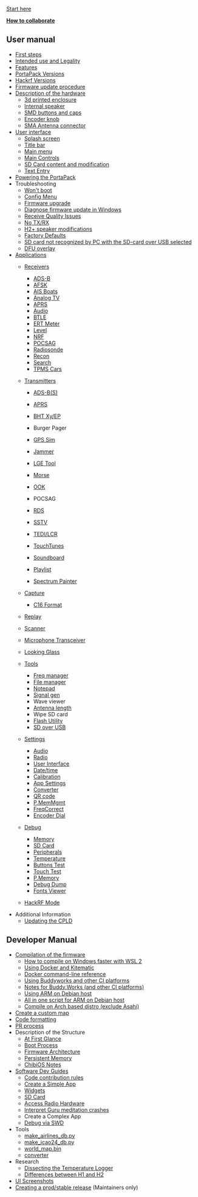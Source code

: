 [Start here](Home)

[**How to collaborate**](How-to-collaborate)
## User manual
* [First steps](First-steps)
* [Intended use and Legality](Intended-Use-and-Legality)
* [Features](Features)
* [PortaPack Versions](PortaPack-Versions)
* [Hackrf Versions](Hackrf-versions)
* [Firmware update procedure](Update-firmware)
* [Description of the hardware](Hardware-overview)
   * [3d printed enclosure](H2-Enclosure)
   * [Internal speaker](Internal-speaker)
   * [SMD buttons and caps](Push-buttons-and-button-caps)
   * [Encoder knob](Encoder)
   * [SMA Antenna connector](SMA-Antenna-connector)
* [User interface](User-interface)
   * [Splash screen](Create-a-custom-splash-screen)
   * [Title bar](title-bar)
   * [Main menu](main-menu)
   * [Main Controls](Main-Controls)
   * [SD Card content and modification](SD-Card-Content)
   * [Text Entry](Text-Entry)
* [Powering the PortaPack](Powering-the-PortaPack)
* Troubleshooting
   * [Won't boot](Won't-boot)
   * [Config Menu](Config-Menu)
   * [Firmware upgrade](Update-firmware-troubleshooting)
   * [Diagnose firmware update in Windows](Diagnose-firmware-update-in-Windows)
   * [Receive Quality Issues](Help!-Im-not-receiving-anything!---Receive-Quality-Issues)
   * [No TX/RX](preamplifier-ic-replacement)
   * [H2+ speaker modifications](H2-Plus-speaker-modifications)
   * [Factory Defaults](Factory-Defaults)
   * [SD card not recognized by PC with the SD-card over USB selected](SD-card-not-recognized-by-PC-with-the-SD-card-over-USB-selected)
   * [DFU overlay](DFU-overlay)
* [Applications](Applications)
   * [Receivers](Receivers)
      * [ADS-B](Automatic-dependent-surveillance–broadcast-(ADS-B))
      * [AFSK](AFSK)
      * [AIS Boats](AIS-Boats)
      * [Analog TV](Analog-TV-Receiver)
      * [APRS](APRS-RX)
      * [Audio](Audio-Receivers)
      * [BTLE](Bluetooth-Low-Energy-Receiver)
      * [ERT Meter](ERT)
      * [Level](Level)
      * [NRF](decoder-for-NRF24L01)
      * [POCSAG](POCSAG-Receiver)
      * [Radiosonde](Radiosonde)
      * [Recon](Recon)
      * [Search](Search)
      * [TPMS Cars](TPMS-Cars)   
   * [Transmitters](Transmitters)
      * [ADS-B(S)](ADS-B(S))
      * [APRS](APRS-TX)
      * [BHT Xy/EP](BHT)
      * Burger Pager
      * [GPS Sim](GPS-Sim)
      * [Jammer](Jammer)
      * [LGE Tool](LGE-Tool)
      * [Morse](Morse)
      * [OOK](OOK)
      * POCSAG
      * [RDS](RDS)
      * [SSTV](SSTV)
      * [TEDI/LCR](LCR)
      * [TouchTunes](TouchTunes)


      * [Soundboard](Soundboard)
      * [Playlist](Playlist)
      * [Spectrum Painter](Spectrum-Painter)
   * [Capture](Capture)
      * [C16 Format](C16-format)
   * [Replay](Replay)

   * [Scanner](Scanner)
   * [Microphone Transceiver](Microphone-Transceiver)
   * [Looking Glass](Looking-Glass)
   * [Tools](Tools)
      * [Freq manager](Freq-manager)
      * [File manager](File-manager)
      * [Notepad](Notepad)
      * [Signal gen](Signal-Generator)
      * Wave viewer
      * [Antenna length](antennas)
      * Wipe SD card
      * [Flash Utility](Flash-Utility)
      * [SD over USB](SD-Over-USB)
   * [Settings](Settings)
      * [Audio](Settings#audio)
      * [Radio](Settings#radio)
      * [User Interface](Settings#user-interface)
      * [Date/time](Settings#datetime)
      * [Calibration](Settings#calibration)
      * [App Settings](Settings#app-settings)
      * [Converter](Settings#converter)
      * [QR code](Settings#qr-code)
      * [P.MemMgmt](Settings#pmemory-mgmt)
      * [FreqCorrect](Settings#freqcorrect)
      * [Encoder Dial](Settings#encoder-dial)
   * [Debug](Debug)
      * [Memory](Debug#memory)
      * [SD Card](Debug#sd-card)
      * [Peripherals](Debug#peripherals)
      * [Temperature](Debug#temperature)
      * [Buttons Test](Debug#buttons-test)
      * [Touch Test](Debug#touch-test)
      * [P.Memory](Debug#p-memory)
      * [Debug Dump](Debug#debug-dump)
      * [Fonts Viewer](Debug#fonts-viewer)
   * [HackRF Mode](HackRF)
* Additional Information
   * [Updating the CPLD](Updating-the-CPLD)
## Developer Manual
   * [Compilation of the firmware](Compile-firmware)
      * [How to compile on Windows faster with WSL 2](How-to-compile-faster-with-WSL-2)
      * [Using Docker and Kitematic](Compile-firmware#using-docker-hub-and-kitematic)
      * [Docker command-line reference](Compile-firmware#docker---command-line-reference)
      * [Using Buddyworks and other CI platforms](Compile-firmware#using-buddyworks-and-other-ci-platforms)
      * [Notes for Buddy.Works (and other CI platforms)](Compile-firmware#notes-for-buddyworks-and-other-ci-platforms)
      * [Using ARM on Debian host](Compile-firmware#using-arm-on-debian)
      * [All in one script for ARM on Debian host](Compile-firmware#all-in-one-script-for-arm-on-debian-host)
      * [Compile on Arch based distro (exclude Asahi)](Compile-on-Arch-based-distro-(exclude-Asahi))
   * [Create a custom map](Create-a-Custom-Map-with-Offline-Map-Maker)
   * [Code formatting](Code-formatting)
   * [PR process](PR-process) 
* Description of the Structure
   * [At First Glance](At-first-glance)
   * [Boot Process](Boot-Process)
   * [Firmware Architecture](Firmware-Architecture)
   * [Persistent Memory](Persistent-Memory)
   * [ChibiOS Notes](ChibiOS-Notes)
* [Software Dev Guides](Software-Dev-Guides)
   * [Code contribution rules](Code-contribution-rules)
   * [Create a Simple App](Create-a-simple-app)
   * [Widgets](Widgets)
   * [SD Card](SD-Card-(DEV))
   * [Access Radio Hardware](Access-Radio-Hardware)
   * [Interpret Guru meditation crashes](Interpret-Guru-meditation-crashes)
   * Create a Complex App
   * [Debug via SWD](Debug-via-SWD)
* Tools
   * [make_airlines_db.py](Make-airlines-db)
   * [make_icao24_db.py](Make-icao24-db)
   * [world_map.bin](World-map-generation)
   * [converter](Splash-and-other-images)
* Research
   * [Dissecting the Temperature Logger](Dissecting-the-Temperature-logger)
   * [Differences between H1 and H2](Differences-Between-H1-and-H2-models)
* [UI Screenshots](UI-Screenshots)
* [Creating a prod/stable release](Creating-a-prod-stable-release) (Maintainers only)
